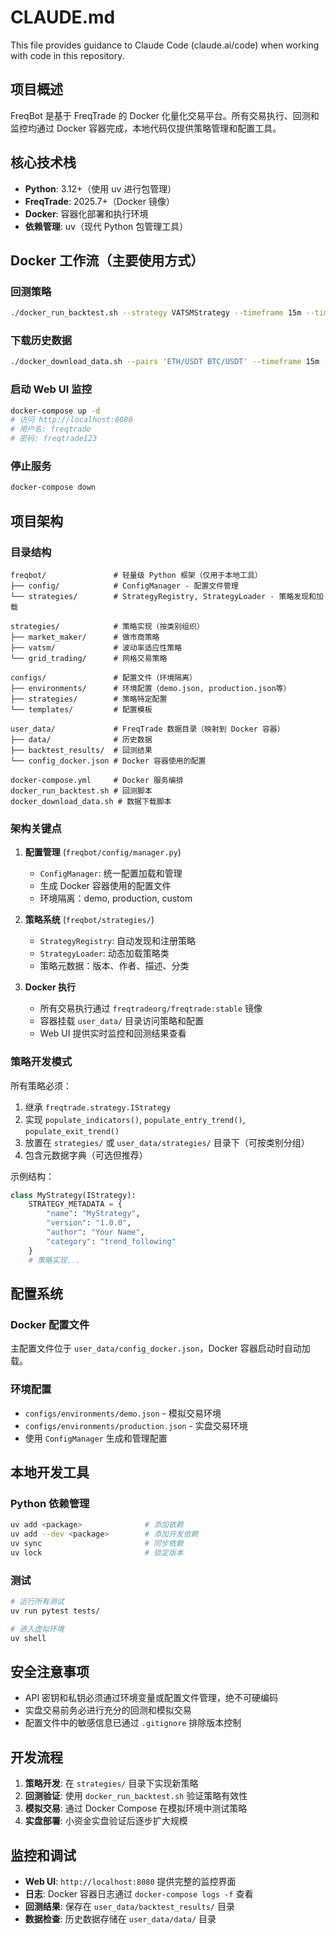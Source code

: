 # CLAUDE.md

This file provides guidance to Claude Code (claude.ai/code) when working with code in this repository.

## 项目概述

FreqBot 是基于 FreqTrade 的 Docker 化量化交易平台。所有交易执行、回测和监控均通过 Docker 容器完成，本地代码仅提供策略管理和配置工具。

## 核心技术栈

- **Python**: 3.12+（使用 uv 进行包管理）
- **FreqTrade**: 2025.7+（Docker 镜像）
- **Docker**: 容器化部署和执行环境
- **依赖管理**: uv（现代 Python 包管理工具）

## Docker 工作流（主要使用方式）

### 回测策略
```bash
./docker_run_backtest.sh --strategy VATSMStrategy --timeframe 15m --timerange 20240101-20240826
```

### 下载历史数据
```bash
./docker_download_data.sh --pairs 'ETH/USDT BTC/USDT' --timeframe 15m --timerange 20240101-20240826
```

### 启动 Web UI 监控
```bash
docker-compose up -d
# 访问 http://localhost:8080
# 用户名: freqtrade
# 密码: freqtrade123
```

### 停止服务
```bash
docker-compose down
```

## 项目架构

### 目录结构
```
freqbot/               # 轻量级 Python 框架（仅用于本地工具）
├── config/            # ConfigManager - 配置文件管理
└── strategies/        # StrategyRegistry, StrategyLoader - 策略发现和加载

strategies/            # 策略实现（按类别组织）
├── market_maker/      # 做市商策略
├── vatsm/             # 波动率适应性策略
└── grid_trading/      # 网格交易策略

configs/               # 配置文件（环境隔离）
├── environments/      # 环境配置（demo.json, production.json等）
├── strategies/        # 策略特定配置
└── templates/         # 配置模板

user_data/             # FreqTrade 数据目录（映射到 Docker 容器）
├── data/              # 历史数据
├── backtest_results/  # 回测结果
└── config_docker.json # Docker 容器使用的配置

docker-compose.yml     # Docker 服务编排
docker_run_backtest.sh # 回测脚本
docker_download_data.sh # 数据下载脚本
```

### 架构关键点

1. **配置管理** (`freqbot/config/manager.py`)
   - `ConfigManager`: 统一配置加载和管理
   - 生成 Docker 容器使用的配置文件
   - 环境隔离：demo, production, custom

2. **策略系统** (`freqbot/strategies/`)
   - `StrategyRegistry`: 自动发现和注册策略
   - `StrategyLoader`: 动态加载策略类
   - 策略元数据：版本、作者、描述、分类

3. **Docker 执行**
   - 所有交易执行通过 `freqtradeorg/freqtrade:stable` 镜像
   - 容器挂载 `user_data/` 目录访问策略和配置
   - Web UI 提供实时监控和回测结果查看

### 策略开发模式

所有策略必须：
1. 继承 `freqtrade.strategy.IStrategy`
2. 实现 `populate_indicators()`, `populate_entry_trend()`, `populate_exit_trend()`
3. 放置在 `strategies/` 或 `user_data/strategies/` 目录下（可按类别分组）
4. 包含元数据字典（可选但推荐）

示例结构：
```python
class MyStrategy(IStrategy):
    STRATEGY_METADATA = {
        "name": "MyStrategy",
        "version": "1.0.0",
        "author": "Your Name",
        "category": "trend_following"
    }
    # 策略实现...
```

## 配置系统

### Docker 配置文件
主配置文件位于 `user_data/config_docker.json`，Docker 容器启动时自动加载。

### 环境配置
- `configs/environments/demo.json` - 模拟交易环境
- `configs/environments/production.json` - 实盘交易环境
- 使用 `ConfigManager` 生成和管理配置

## 本地开发工具

### Python 依赖管理
```bash
uv add <package>              # 添加依赖
uv add --dev <package>        # 添加开发依赖
uv sync                       # 同步依赖
uv lock                       # 锁定版本
```

### 测试
```bash
# 运行所有测试
uv run pytest tests/

# 进入虚拟环境
uv shell
```

## 安全注意事项

- API 密钥和私钥必须通过环境变量或配置文件管理，绝不可硬编码
- 实盘交易前务必进行充分的回测和模拟交易
- 配置文件中的敏感信息已通过 `.gitignore` 排除版本控制

## 开发流程

1. **策略开发**: 在 `strategies/` 目录下实现新策略
2. **回测验证**: 使用 `docker_run_backtest.sh` 验证策略有效性
3. **模拟交易**: 通过 Docker Compose 在模拟环境中测试策略
4. **实盘部署**: 小资金实盘验证后逐步扩大规模

## 监控和调试

- **Web UI**: `http://localhost:8080` 提供完整的监控界面
- **日志**: Docker 容器日志通过 `docker-compose logs -f` 查看
- **回测结果**: 保存在 `user_data/backtest_results/` 目录
- **数据检查**: 历史数据存储在 `user_data/data/` 目录
